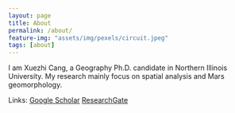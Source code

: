 ```yaml
---
layout: page
title: About
permalink: /about/
feature-img: "assets/img/pexels/circuit.jpeg"
tags: [about]
---
```


I am Xuezhi Cang, a Geography Ph.D. candidate in Northern Illinois University.
My research mainly focus on spatial analysis and Mars geomorphology.

Links: [Google Scholar](https://scholar.google.com/citations?user=a3OHfGUAAAAJ&hl=en)    [ResearchGate](https://www.researchgate.net/profile/Xuezhi_Cang)
